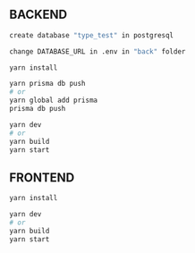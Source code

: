## BACKEND

```bash
create database "type_test" in postgresql
```
```bash
change DATABASE_URL in .env in "back" folder
```

```bash
yarn install
```
```bash
yarn prisma db push
# or
yarn global add prisma
prisma db push
```

```bash
yarn dev
# or
yarn build
yarn start
```

## FRONTEND

```bash
yarn install
```
```bash
yarn dev
# or
yarn build
yarn start
```
